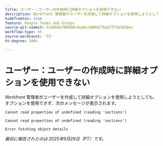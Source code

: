 ```yaml
---
title: ユーザー：ユーザーの作成時に詳細オプションを使用できない
description: Workfront 管理者がユーザーを作成して詳細オプションを使用しようとしても、オプションを使用できず、エラーメッセージが表示されます
hidefromtoc: true
feature: People Teams and Groups
source-git-commit: 5c84b9ef86098c4ea9cc880d276ad7f73a395bec
workflow-type: ht
source-wordcount: '72'
ht-degree: 100%

---
```



# ユーザー：ユーザーの作成時に詳細オプションを使用できない

Workfront 管理者がユーザーを作成して詳細オプションを使用しようとしても、オプションを使用できず、次のメッセージが表示されます。

```
Cannot read properties of undefined (reading 'sections')

Cannot read properties of undefined (reading 'sections')

Error fetching object details
```

_最初に報告されたのは 2025年9月29日（PT）です。_
